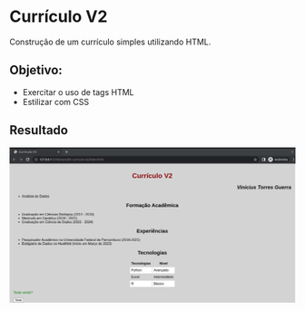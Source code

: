 
# Currículo V2
Construção de um currículo simples utilizando HTML.

## Objetivo:
- Exercitar o uso de tags HTML
- Estilizar com CSS

## Resultado
<img src="./img/curriculoV2.png" alt="Preview Curriculo V2" width="" height="" />
